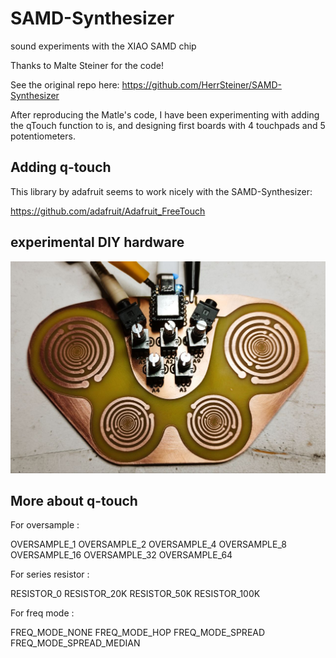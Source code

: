 # SAMD-Synthesizer
sound experiments with the XIAO SAMD chip

Thanks to Malte Steiner for the code! 

See the original repo here: https://github.com/HerrSteiner/SAMD-Synthesizer

After reproducing the Matle's code, I have been experimenting with adding the qTouch function to is, and designing first boards with 4 touchpads and 5 potentiometers. 

## Adding q-touch

This library by adafruit seems to work nicely with the SAMD-Synthesizer:

https://github.com/adafruit/Adafruit_FreeTouch


## experimental DIY hardware

![](https://github.com/dusjagr/SAMD-Synthesizer/raw/main/hardware/Lakhosky_Synth/Lakhowksy_board_version1.jpg)

## More about q-touch

For oversample :

OVERSAMPLE_1
OVERSAMPLE_2
OVERSAMPLE_4
OVERSAMPLE_8
OVERSAMPLE_16
OVERSAMPLE_32
OVERSAMPLE_64

For series resistor :

RESISTOR_0
RESISTOR_20K
RESISTOR_50K
RESISTOR_100K

For freq mode :

FREQ_MODE_NONE
FREQ_MODE_HOP
FREQ_MODE_SPREAD
FREQ_MODE_SPREAD_MEDIAN
